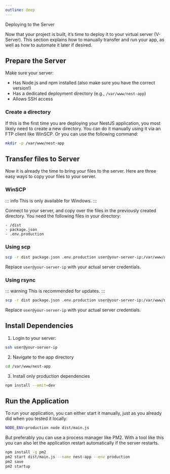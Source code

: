 ```yaml
---
outline: deep
---
```


Deploying to the Server

Now that your project is built, it’s time to deploy it to your virtual server (V-Server).
This section explains how to manually transfer and run your app, as well as how to automate
it later if desired.

## Prepare the Server

Make sure your server:

- Has Node.js and npm installed (also make sure you have the correct version!)
- Has a dedicated deployment directory (e.g., `/var/www/nest-app`)
- Allows SSH access

### Create a directory

If this is the first time you are deploying your NestJS application, you most likely need to 
create a new directory. You can do it manually using it via an FTP client like WinSCP. Or you
can use the following command:

```bash
mkdir -p /var/www/nest-app
```

## Transfer files to Server

Now it is already the time to bring your files to the server. Here are three easy ways to copy 
your files to your server.

### WinSCP

::: info
This is only available for Windows.
:::

Connect to your server, and copy over the files in the previously created directory. You need 
the following files in your directory:

```
- /dist
- package.json
- .env.production
```

### Using scp

```bash
scp -r dist package.json .env.production user@your-server-ip:/var/www/nest-app
```
Replace `user@your-server-ip` with your actual server credentials.

### Using rsync

::: warning
This is recommended for updates.
:::

```bash
scp -r dist package.json .env.production user@your-server-ip:/var/www/nest-app
```
Replace `user@your-server-ip` with your actual server credentials.

## Install Dependencies

1. Login to your server:
```bash
ssh user@your-server-ip
```

2. Navigate to the app directory
```bash
cd /var/www/nest-app
```

3. Install only production dependencies
```bash
npm install --omit=dev
```

## Run the Application

To run your application, you can either start it manually, just as you already did when you
tested it locally:
```bash
NODE_ENV=production node dist/main.js
```

But preferably you can use a process manager like PM2. With a tool like this you can also let
the application restart automatically if the server restarts.

```bash
npm install -g pm2
pm2 start dist/main.js --name nest-app --env production
pm2 save
pm2 startup
```
